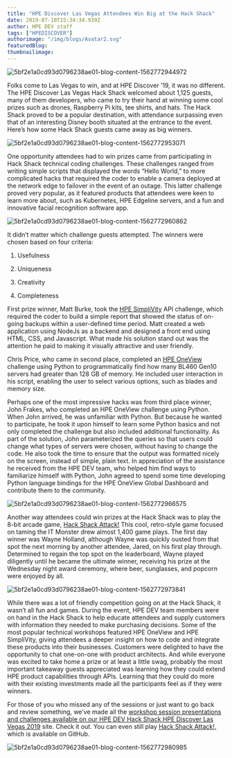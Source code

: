 ```yaml
---
title: "HPE Discover Las Vegas Attendees Win Big at the Hack Shack"
date: 2019-07-10T15:34:34.939Z
author: HPE DEV staff 
tags: ["HPEDISCOVER"]
authorimage: "/img/blogs/Avatar2.svg"
featuredBlog:
thumbnailimage:
---
```

![5bf2e1a0cd93d0796238ae01-blog-content-1562772944972](https://hpe-developer-portal.s3.amazonaws.com/uploads/media/2019/5/picture1-1562772944968.png)

Folks come to Las Vegas to win, and at HPE Discover ’19, it was no different. The HPE Discover Las Vegas Hack Shack welcomed about 1,125 guests, many of them developers, who came to try their hand at winning some cool prizes such as drones, Raspberry Pi kits, tee shirts, and hats. The Hack Shack proved to be a popular destination, with attendance surpassing even that of an interesting Disney booth situated at the entrance to the event. Here’s how some Hack Shack guests came away as big winners.

![5bf2e1a0cd93d0796238ae01-blog-content-1562772953071](https://hpe-developer-portal.s3.amazonaws.com/uploads/media/2019/5/picture2-1562772953069.png)

One opportunity attendees had to win prizes came from participating in Hack Shack technical coding challenges. These challenges ranged from writing simple scripts that displayed the words “Hello World,” to more complicated hacks that required the coder to enable a camera deployed at the network edge to failover in the event of an outage. This latter challenge proved very popular, as it featured products that attendees were keen to learn more about, such as Kubernetes, HPE Edgeline servers, and a fun and innovative facial recognition software app. 

![5bf2e1a0cd93d0796238ae01-blog-content-1562772960862](https://hpe-developer-portal.s3.amazonaws.com/uploads/media/2019/5/picture3-1562772960861.png)

It didn’t matter which challenge guests attempted. The winners were chosen based on four criteria: 

1. Usefulness

2. Uniqueness

3. Creativity

4. Completeness

First prize winner, Matt Burke, took the [HPE SimpliVity](https://www.hpe.com/us/en/integrated-systems/simplivity.html) API challenge, which required the coder to build a simple report that showed the status of on-going backups within a user-defined time period. Matt created a web application using NodeJs as a backend and designed a front end using HTML, CSS, and Javascript. What made his solution stand out was the attention he paid to making it visually attractive and user friendly.

Chris Price, who came in second place, completed an [HPE OneView](https://www.hpe.com/us/en/integrated-systems/software.html) challenge using Python to programmatically find how many BL460 Gen10 servers had greater than 128 GB of memory. He included user interaction in his script, enabling the user to select various options, such as blades and memory size. 

Perhaps one of the most impressive hacks was from third place winner, John Frakes, who completed an HPE OneView challenge using Python. When John arrived, he was unfamiliar with Python. But because he wanted to participate, he took it upon himself to learn some Python basics and not only completed the challenge but also included additional functionality. As part of the solution, John parameterized the queries so that users could change what types of servers were chosen, without having to change the code. He also took the time to ensure that the output was formatted nicely on the screen, instead of simple, plain text. In appreciation of the assistance he received from the HPE DEV team, who helped him find ways to familiarize himself with Python, John agreed to spend some time developing Python language bindings for the HPE OneView Global Dashboard and contribute them to the community. 


![5bf2e1a0cd93d0796238ae01-blog-content-1562772966575](https://hpe-developer-portal.s3.amazonaws.com/uploads/media/2019/5/picture4-1562772966574.png)

Another way attendees could win prizes at the Hack Shack was to play the 8-bit arcade game, [Hack Shack Attack!](https://github.com/HewlettPackard/hpe-hack-shack-attack)  This cool, retro-style game focused on taming the IT Monster drew almost 1,400 game plays. The first day winner was Wayne Holland, although Wayne was quickly ousted from that spot the next morning by another attendee, Jared, on his first play through. Determined to regain the top spot on the leaderboard, Wayne played diligently until he became the ultimate winner, receiving his prize at the Wednesday night award ceremony, where beer, sunglasses, and popcorn were enjoyed by all.

![5bf2e1a0cd93d0796238ae01-blog-content-1562772973841](https://hpe-developer-portal.s3.amazonaws.com/uploads/media/2019/5/picture5-1562772973840.png)

While there was a lot of friendly competition going on at the Hack Shack, it wasn’t all fun and games. During the event, HPE DEV team members were on hand in the Hack Shack to help educate attendees and supply customers with information they needed to make purchasing decisions. Some of the most popular technical workshops featured HPE OneView and HPE SimpliVity, giving attendees a deeper insight on how to code and integrate these products into their businesses. Customers were delighted to have the opportunity to chat one-on-one with product architects. And while everyone was excited to take home a prize or at least a little swag, probably the most important takeaway guests appreciated was learning how they could extend HPE product capabilities through APIs. Learning that they could do more with their existing investments made all the participants feel as if they were winners. 

For those of you who missed any of the sessions or just want to go back and review something, we’ve made all the [workshop session presentations and challenges available on our HPE DEV Hack Shack HPE Discover Las Vegas 2019](https://lv19.hpedev.io/) site. Check it out. You can even still play [Hack Shack Attack!,](https://github.com/HewlettPackard/hpe-hack-shack-attack) which is available on GitHub.


![5bf2e1a0cd93d0796238ae01-blog-content-1562772980985](https://hpe-developer-portal.s3.amazonaws.com/uploads/media/2019/5/picture6-1562772980984.png)

